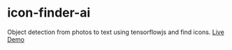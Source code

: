 # icon-finder-ai
Object detection from photos to text using tensorflowjs and find icons. [Live Demo](https://pavelsjo.github.io/icon-finder-ai/)
